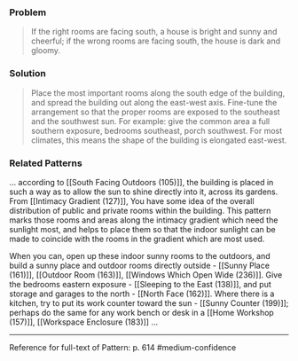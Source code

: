 ### Problem
>If the right rooms are facing south, a house is bright and sunny and cheerful; if the wrong rooms are facing south, the house is dark and gloomy.

### Solution
>Place the most important rooms along the south edge of the building, and spread the building out along the east-west axis.
>Fine-tune the arrangement so that the proper rooms are exposed to the southeast and the southwest sun. For example: give the common area a full southern exposure, bedrooms southeast, porch southwest. For most climates, this means the shape of the building is elongated east-west.


### Related Patterns
... according to [[South Facing Outdoors (105)]], the building is placed in such a way as to allow the sun to shine directly into it, across its gardens. From [[Intimacy Gradient (127)]], You have some idea of the overall distribution of public and private rooms within the building. This pattern marks those rooms and areas along the intimacy gradient which need the sunlight most, and helps to place them so that the indoor sunlight can be made to coincide with the rooms in the gradient which are most used.

When you can, open up these indoor sunny rooms to the outdoors, and build a sunny place and outdoor rooms directly outside - [[Sunny Place (161)]], [[Outdoor Room (163)]], [[Windows Which Open Wide (236)]]. Give the bedrooms eastern exposure - [[Sleeping to the East (138)]], and put storage and garages to the north - [[North Face (162)]]. Where there is a kitchen, try to put its work counter toward the sun - [[Sunny Counter (199)]]; perhaps do the same for any work bench or desk in a [[Home Workshop (157)]], [[Workspace Enclosure (183)]] ...

---
Reference for full-text of Pattern: p. 614 #medium-confidence 